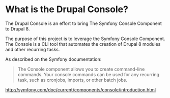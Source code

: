 
# What is the Drupal Console?

The Drupal Console is an effort to bring The Symfony Console Component to Drupal 8.

The purpose of this project is to leverage the Symfony Console Component. The Console is a CLI tool that automates the creation of Drupal 8 modules and other recurring tasks.

As described on the Symfony documentation:
> The Console component allows you to create command-line commands. Your console commands can be used for any recurring task, such as cronjobs, imports, or other batch jobs.  

http://symfony.com/doc/current/components/console/introduction.html
